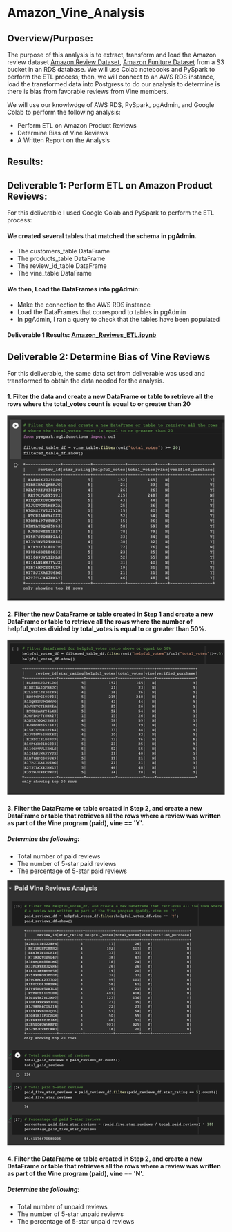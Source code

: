 # Amazon_Vine_Analysis

## Overview/Purpose:
The purpose of this analysis is to extract, transform and load the Amazon review dataset
[Amazon Review Dataset](https://s3.amazonaws.com/amazon-reviews-pds/tsv/index.txt),
[Amazon Funiture Dataset](https://s3.amazonaws.com/amazon-reviews-pds/tsv/amazon_reviews_us_Furniture_v1_00.tsv.gz)
from a S3 bucket in an RDS database.
We will use Colab notebooks and PySpark to perform the ETL process; then, we will connect to an AWS RDS instance, load the transformed data into Postgress  to do our analysis to determine is there is bias from favorable reviews from Vine members. 

We will use our knowlwdge of AWS RDS, PySpark, pgAdmin, and Google Colab to perform the following analysis:
* Perform ETL on Amazon Product Reviews
* Determine Bias of Vine Reviews
* A Written Report on the Analysis

## Results:
## Deliverable 1: Perform ETL on Amazon Product Reviews:
For this deliverable I used Google Colab and PySpark to perform the ETL process:

#### We created several tables that matched the schema in pgAdmin.
* The customers_table DataFrame
* The products_table DataFrame
* The review_id_table DataFrame
* The vine_table DataFrame

#### We then, Load the DataFrames into pgAdmin:
* Make the connection to the AWS RDS instance
* Load the DataFrames that correspond to tables in pgAdmin
* In pgAdmin, I ran a query to check that the tables have been populated

#### Deliverable 1 Results: [Amazon_Reviwes_ETL.ipynb](https://github.com/LucyPill/Amazon_Vine_Analysis/blob/main/Amazon_Reviwes_ETL.ipynb) 

## Deliverable 2: Determine Bias of Vine Reviews
For this deliverable, the same data set from deliverable was used and transformed to obtain the data needed for the analysis.

#### 1. Filter the data and create a new DataFrame or table to retrieve all the rows where the total_votes count is equal to or greater than 20
![1.png](https://github.com/LucyPill/Amazon_Vine_Analysis/blob/main/images/1.png)

#### 2. Filter the new DataFrame or table created in Step 1 and create a new DataFrame or table to retrieve all the rows where the number of helpful_votes divided by total_votes is equal to or greater than 50%.
![2.png](https://github.com/LucyPill/Amazon_Vine_Analysis/blob/main/images/2.png)

#### 3. Filter the DataFrame or table created in Step 2, and create a new DataFrame or table that retrieves all the rows where a review was written as part of the Vine program (paid), vine == 'Y'.

##### Determine the following: 
* Total number of paid reviews
* The number of 5-star paid reviews
* The percentage of 5-star paid reviews

![paid.png](https://github.com/LucyPill/Amazon_Vine_Analysis/blob/main/images/paid.png)


#### 4. Filter the DataFrame or table created in Step 2, and create a new DataFrame or table that retrieves all the rows where a review was written as part of the Vine program (paid), vine == 'N'.

##### Determine the following: 
* Total number of unpaid reviews
* The number of 5-star unpaid reviews
* The percentage of 5-star unpaid reviews

